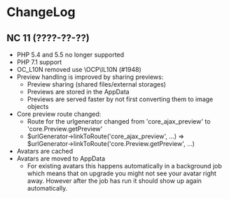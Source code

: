 ChangeLog
=========

NC 11 (????-??-??)
------------------
* PHP 5.4 and 5.5 no longer supported
* PHP 7.1 support
* OC_L10N removed use \OCP\IL10N (#1948)
* Preview handling is improved by sharing previews:
  * Preview sharing (shared files/external storages)
  * Previews are stored in the AppData
  * Previews are served faster by not first converting them to image objects
* Core preview route changed:
  * Route for the urlgenerator changed from 'core_ajax_preview' to 'core.Preview.getPreview'
  * $urlGenerator->linkToRoute('core_ajax_preview', ...) => $urlGenerator->linkToRoute('core.Preview.getPreview', ...)
* Avatars are cached
* Avatars are moved to AppData
  * For existing avatars this happens automatically in a background job which means that on upgrade you might
    not see your avatar right away. However after the job has run it should show up again automatically.

